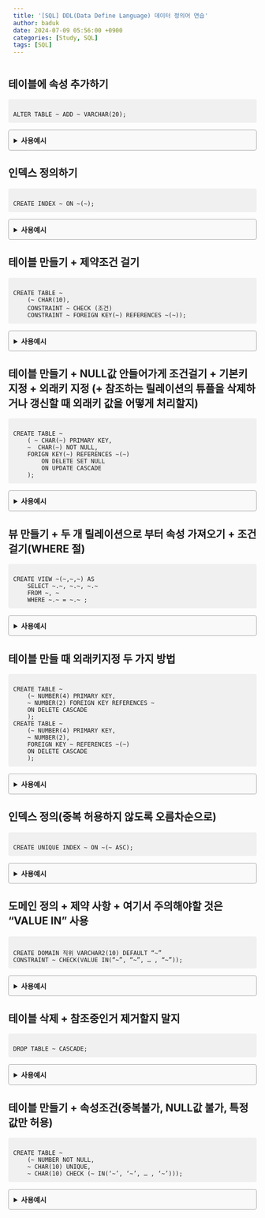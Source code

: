 ```yaml
---
title: '[SQL] DDL(Data Define Language) 데이터 정의어 연습'
author: baduk
date: 2024-07-09 05:56:00 +0900
categories: [Study, SQL]
tags: [SQL]
---
```

<head>
    <meta charset="UTF-8">
    <meta name="viewport" content="width=device-width, initial-scale=1.0">
    <title>Styled Details</title>
    <style>
        details {
            border: 1px solid #aaa;
            border-radius: 4px;
            padding: 10px;
            background-color: #f9f9f9;
        }
        details[open] {
            background-color: #e6e6e6;
        }
        summary {
            font-weight: bold;
            cursor: pointer;
        }
        pre {
            background-color: #f0f0f0;
            padding: 10px;
            border-radius: 4px;
        }
    </style>
</head>

## 테이블에 속성 추가하기
<pre><code class="language-sql">
ALTER TABLE ~ ADD ~ VARCHAR(20);
</code></pre>
<details>
    <summary>사용예시</summary>
<!-- summary 아래 한칸 공백 두고 내용 삽입 -->
<pre><code class="language-sql">
ALTER TABLE 학생 ADD 주소 VARCHAR(20);
</code></pre>
<pre><code class="language-sql">
ALTER TABLE patient ADD job CHAR(20);
</code></pre>
</details>

## 인덱스 정의하기
<pre><code class="language-sql">
CREATE INDEX ~ ON ~(~);
</code></pre>
<details>
    <summary>사용예시</summary>
<!-- summary 아래 한칸 공백 두고 내용 삽입 -->
<pre><code class="language-sql">
CREATE INDEX idx_name ON student(name);
</code></pre>
<pre><code class="language-sql">
CREATE INDEX 직원_name ON 직원(이름);
</code></pre>
</details>

## 테이블 만들기 + 제약조건 걸기
<pre><code class="language-sql">
CREATE TABLE ~
	(~ CHAR(10),
	CONSTRAINT ~ CHECK (조건)
	CONSTRAINT ~ FOREIGN KEY(~) REFERENCES ~(~));
</code></pre>
<details>
    <summary>사용예시</summary>
<!-- summary 아래 한칸 공백 두고 내용 삽입 -->
<pre><code class="language-sql">
CREATE TABLE patient
    (id CHAR(5) PRIMARY KEY,
    name CHAR(10),
    sex CHAR(1),
    phone CHAR(20),
    CONSTRAINT sex_ck CHECK (sex='f' or sex='m'),
    CONSTRAINT id_fk FOREIGN KEY(id) REFERENCES doctor(doc_id));
</code></pre>
조건 예시:
<pre>
gender = ‘m’ or gender = ‘f’
생년월일 >= ‘1980-01-01’
직책 IN (‘사원’, ‘대리’)
</pre>
</details>

## 테이블 만들기 + NULL값 안들어가게 조건걸기 + 기본키 지정 + 외래키 지정 (+ 참조하는 릴레이션의 튜플을 삭제하거나 갱신할 때 외래키 값을 어떻게 처리할지)
<pre><code class="language-sql">
CREATE TABLE ~
	( ~ CHAR(~) PRIMARY KEY,
	~  CHAR(~) NOT NULL,
	FORIGN KEY(~) REFERENCES ~(~)
		ON DELETE SET NULL
		ON UPDATE CASCADE
	); 
</code></pre>
<details>
    <summary>사용예시</summary>
<!-- summary 아래 한칸 공백 두고 내용 삽입 -->
PRIMARY KEY 작성방법1
<pre><code class="language-sql">
CREATE TABLE instructor
    (id CHAR(5) PRIMARY KEY,
    name CHAR(15) NOT NULL,
    dept CHAR(15),
    FOREIGN KEY(dept) REFERENCES Department(dept)
        ON DELETE SET NULL
        ON UPDATE CASCADE
    );
</code></pre>
PRIMARY KEY 작성방법2
<pre><code class="language-sql">
CREATE TABLE instructor
    (id CHAR(5),
    name CHAR(15) NOT NULL,
    dept CHAR(15),
    PRIMARY KEY(id),
    FOREIGN KEY(dept) REFERENCES Department(dept)
        ON DELETE SET NULL
        ON UPDATE CASCADE
    );
</code></pre>
참고
<pre>
NO ACTION : 아무것도 안함
CASCADE : 그대로 자동 반영
SET NULL : NULL값으로 업뎃
SET DEFAULT : DEFAULT값으로 업뎃
</pre>
</details>


## 뷰 만들기 + 두 개 릴레이션으로 부터 속성 가져오기 + 조건걸기(WHERE 절)
<pre><code class="language-sql">
CREATE VIEW ~(~,~,~) AS
	SELECT ~.~, ~.~, ~.~
	FROM ~, ~
	WHERE ~.~ = ~.~ ;
</code></pre>
<details>
    <summary>사용예시</summary>
<!-- summary 아래 한칸 공백 두고 내용 삽입 -->
<pre><code class="language-sql">
CREATE VIEW cc(ccid,ccname,instname) AS
    SELECT Course.id, Course.name, Instructor.instname
    FROM Course, Instructor
    WHERE Course.instructor = Instructor.id;
</code></pre>
</details>

## 테이블 만들 때 외래키지정 두 가지 방법
<pre><code class="language-sql">
CREATE TABLE ~
	(~ NUMBER(4) PRIMARY KEY,
	~ NUMBER(2) FOREIGN KEY REFERENCES ~
	ON DELETE CASCADE
	);
CREATE TABLE ~
	(~ NUMBER(4) PRIMARY KEY,
	~ NUMBER(2),
	FOREIGN KEY ~ REFERENCES ~(~)
	ON DELETE CASCADE
	);
</code></pre>
<details>
    <summary>사용예시</summary>
<!-- summary 아래 한칸 공백 두고 내용 삽입 -->
<pre><code class="language-sql">
CREATE TABLE 사원
    (사원번호 NUMBER(4) PRIMARY KEY,
    사원명 VARCHAR2(10),
    근무지번호 NUMBER(2) FOREIGN KEY REFERENCES 근무지
    ON DELETE CASCADE
    );

CREATE TABLE 사원
    (사원번호 NUMBER(4) PRIMARY KEY,
    사원명 VARCHAR2(10),
    근무지번호 NUMBER(2),
    FOREIGN KEY(근무지번호) REFERENCES 근무지(근무지번호)
    ON DELETE CASCADE
    );
</code></pre>
</details>

## 인덱스 정의(중복 허용하지 않도록 오름차순으로)
<pre><code class="language-sql">
CREATE UNIQUE INDEX ~ ON ~(~ ASC);
</code></pre>
<details>
    <summary>사용예시</summary>
<!-- summary 아래 한칸 공백 두고 내용 삽입 -->
<pre><code class="language-sql">
CREATE UNIQUE INDEX Stud_idx
    ON Student(ssn ASC);
</code></pre>
<pre>
*참고 
UNIQUE INDEX 관하여 알아야 할 것 두 가지!
1.중복허용하지 않도록 인덱스를 정의하려면, 기존의 데이터 역시 중복되지 않아야 한다.
2.만약 기존의 데이터가 중복되지 않아서 UNIQUE로 인덱스를 정의했다면, 이후 중복된 데이터가 들어가지 못한다.
</pre>
</details>

## 도메인 정의 + 제약 사항 + 여기서 주의해야할 것은 “VALUE IN” 사용
<pre><code class="language-sql">
CREATE DOMAIN 직위 VARCHAR2(10) DEFAULT “~”
CONSTRAINT ~ CHECK(VALUE IN(“~”, “~”, … , “~”));
</code></pre>
<details>
    <summary>사용예시</summary>
<!-- summary 아래 한칸 공백 두고 내용 삽입 -->
<pre><code class="language-sql">
CREATE DOMAIN 직위 VARCHAR2(10)
DEFAULT "사원"
CONSTRAINT VALID-직위 CHECK(VALUE IN("사원",
"대리","과장","부장","이사","사장"))
</code></pre>
참고!
<pre>
CHECK뒤에 VALUE가 왔는데, 그 이유는 해당 도메인은 아직 생성도 안돼서,
“직위 IN”이라고 쓸 수 없기 때문이다. 존재하지 않는 도메인에 접근시도 한것이니까.
따라서 “직위 IN”이 아니라 “VALUE IN”이라고 적어야 함.
</pre>
정의된 도메인은 어떻게 사용되는가?
바로 아래 테이블 생성시에 그 도메인 이름을 가지고 사용된다.
<pre>
<code class="language-sql">
CREATE TABLE 사원 (
    직원코드 NUMBER NOT NULL,
    성명 CHAR(10) UNIQUE,
    직책 직위,  -- 여기서 도메인 직위를 사용합니다.
    연봉 NUMBER
);
</code>
</pre>
</details>


## 테이블 삭제 + 참조중인거 제거할지 말지
<pre><code class="language-sql">
DROP TABLE ~ CASCADE;
</code></pre>
<details>
    <summary>사용예시</summary>
<!-- summary 아래 한칸 공백 두고 내용 삽입 -->
<pre><code class="language-sql">
DROP TABLE 학생 CASCADE;
</code></pre>
</details>

## 테이블 만들기 + 속성조건(중복불가, NULL값 불가, 특정 값만 허용)
<pre><code class="language-sql">
CREATE TABLE ~
	(~ NUMBER NOT NULL,
	~ CHAR(10) UNIQUE,
	~ CHAR(10) CHECK (~ IN(‘~’, ‘~’, … , ‘~’)));
</code></pre>
<details>
    <summary>사용예시</summary>
<!-- summary 아래 한칸 공백 두고 내용 삽입 -->
<pre><code class="language-sql">
CREATE TABLE 사원
    (직원코드 NUMBER NOT NULL,
    성명 CHAR(10) UNIQUE,
    직책 CHAR(10) CHECK (직책 IN('사원','대리','과장','팀장'))
    연봉 NUMBER);
</code></pre>
</details>